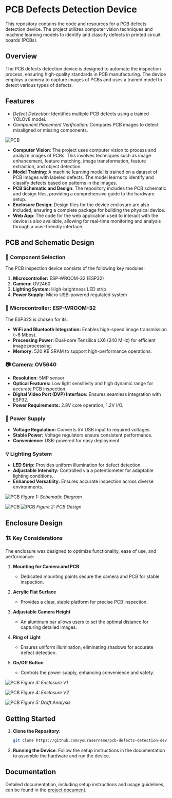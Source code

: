 # PCB Defects Detection Device

This repository contains the code and resources for a PCB defects detection device. The project utilizes computer vision techniques and machine learning models to identify and classify defects in printed circuit boards (PCBs). 

## Overview

The PCB defects detection device is designed to automate the inspection process, ensuring high-quality standards in PCB manufacturing. The device employs a camera to capture images of PCBs and uses a trained model to detect various types of defects.

## Features

- *Defect Detection:* Identifies multiple PCB defects using a trained YOLOv8 model.
- *Component Placement Verification:* Compares PCB images to detect misaligned or missing components.


![PCB](https://github.com/JulianSilva2001/PCB-Defects-Detetion-Device/blob/main/Documentation/Image%20Doc/enclosurewithLap.jpg)

- **Computer Vision**: The project uses computer vision to process and analyze images of PCBs. This involves techniques such as image enhancement, feature matching, image transformation,  feature extraction, and object detection.
- **Model Training**: A machine learning model is trained on a dataset of PCB images with labeled defects. The model learns to identify and classify defects based on patterns in the images.
- **PCB Schematic and Design**: The repository includes the PCB schematic and design files, providing a comprehensive guide to the hardware setup.
- **Enclosure Design**: Design files for the device enclosure are also included, ensuring a complete package for building the physical device.
- **Web App**: The code for the web application used to interact with the device is also available, allowing for real-time monitoring and analysis through a user-friendly interface.

## PCB and Schematic Design

### 🔩 Component Selection
The PCB inspection device consists of the following key modules:
1. **Microcontroller:** ESP-WROOM-32 (ESP32)
2. **Camera:** OV2460
3. **Lighting System:** High-brightness LED strip
4. **Power Supply:** Micro USB-powered regulated system

### 🔌 Microcontroller: ESP-WROOM-32
The ESP32S is chosen for its:
- **WiFi and Bluetooth Integration:** Enables high-speed image transmission (~6 Mbps).
- **Processing Power:** Dual-core Tensilica LX6 (240 MHz) for efficient image processing.
- **Memory:** 520 KB SRAM to support high-performance operations.

### 📷 Camera: OV5640
- **Resolution:** 5MP sensor 
- **Optical Features:** Low light sensitivity and high dynamic range for accurate PCB inspection.
- **Digital Video Port (DVP) Interface:** Ensures seamless integration with ESP32.
- **Power Requirements:** 2.8V core operation, 1.2V I/O.

### 🔋 Power Supply
- **Voltage Regulation:** Converts 5V USB input to required voltages.
- **Stable Power:** Voltage regulators ensure consistent performance.
- **Convenience:** USB-powered for easy deployment.

### 💡 Lighting System
- **LED Strip:** Provides uniform illumination for defect detection.
- **Adjustable Intensity:** Controlled via a potentiometer for adaptable lighting conditions.
- **Enhanced Versatility:** Ensures accurate inspection across diverse environments.

![PCB](https://github.com/JulianSilva2001/PCB-Defects-Detetion-Device/blob/main/Documentation/Shematic.png)
*Figure 1: Schematic Diagram*

![PCB](https://github.com/JulianSilva2001/PCB-Defects-Detetion-Device/blob/main/Documentation/PCB1.png)
![PCB](https://github.com/JulianSilva2001/PCB-Defects-Detetion-Device/blob/main/Documentation/PCB2.png)
*Figure 2: PCB Design*

## Enclosure Design 

### 🏗 Key Considerations
The enclosure was designed to optimize functionality, ease of use, and performance:

1. **Mounting for Camera and PCB**
   - Dedicated mounting points secure the camera and PCB for stable inspection.
   
2. **Acrylic Flat Surface**
   - Provides a clear, stable platform for precise PCB inspection.

3. **Adjustable Camera Height**
   - An aluminum bar allows users to set the optimal distance for capturing detailed images.

4. **Ring of Light**
   - Ensures uniform illumination, eliminating shadows for accurate defect detection.

5. **On/Off Button**
   - Controls the power supply, enhancing convenience and safety.

![PCB](https://github.com/JulianSilva2001/PCB-Defects-Detetion-Device/blob/main/Documentation/Enclosure1.png)
*Figure 3: Enclosure V1*

![PCB](https://github.com/JulianSilva2001/PCB-Defects-Detetion-Device/blob/main/Documentation/Enclosure2.png)
*Figure 4: Enclosure V2*

![PCB](https://github.com/JulianSilva2001/PCB-Defects-Detetion-Device/blob/main/Documentation/Enclosure%20Draft%20Analysis.png)
*Figure 5: Draft Analysis*

## Getting Started

1. **Clone the Repository**: 
    ```bash
    git clone https://github.com/yourusername/pcb-defects-detection-device.git
    ```


2. **Running the Device**: Follow the setup instructions in the documentation to assemble the hardware and run the device.

## Documentation

Detailed documentation, including setup instructions and usage guidelines, can be found in the [project document](https://github.com/JulianSilva2001/PCB-Defects-Detetion-Device/blob/main/Documentation/PCB_Defects_Detection_Documentation%20(7).pdf).

